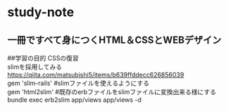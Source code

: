 # study-note
## 一冊ですべて身につくHTML＆CSSとWEBデザイン<br>
##学習の目的
CSSの復習<br>
slimを採用してみる<br>
https://qiita.com/matsubishi5/items/b639ffddecc626856039<br>
gem 'slim-rails' #slimファイルを使えるようにする<br>
gem 'html2slim' #既存のerbファイルをslimファイルに変換出来る様にする<br>
bundle exec erb2slim app/views app/views -d
